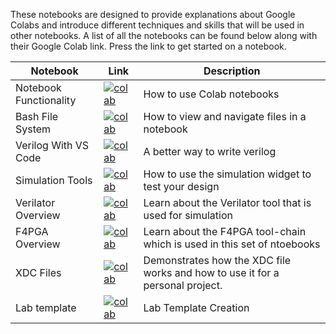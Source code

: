 These notebooks are designed to provide explanations about Google Colabs and introduce different techniques and skills that will be used in other notebooks. A list of all the notebooks can be found below along with their Google Colab link. Press the link to get started on a notebook.

|Notebook|Link|Description|
|---|---|---|
|Notebook Functionality|[![colab](https://colab.research.google.com/assets/colab-badge.svg)](https://colab.research.google.com/github/byuccl/digital_design_colab2/blob/master/Tutorials/notebook_functionality/notebook_functionality.ipynb)|How to use Colab notebooks|
|Bash File System|[![colab](https://colab.research.google.com/assets/colab-badge.svg)](https://colab.research.google.com/github/byuccl/digital_design_colab2/blob/master/Tutorials/bash_file_system/bash_file_system.ipynb)|How to view and navigate files in a notebook|
|Verilog With VS Code|[![colab](https://colab.research.google.com/assets/colab-badge.svg)](https://colab.research.google.com/github/byuccl/digital_design_colab2/blob/master/Tutorials/verilog_with_vs_code/verilog_with_vs_code.ipynb)|A better way to write verilog|
|Simulation Tools|[![colab](https://colab.research.google.com/assets/colab-badge.svg)](https://colab.research.google.com/github/byuccl/digital_design_colab2/blob/master/Tutorials/using_simulation_tools/using_simulation_tools.ipynb)|How to use the simulation widget to test your design|
|Verilator Overview|[![colab](https://colab.research.google.com/assets/colab-badge.svg)](https://colab.research.google.com/github/byuccl/digital_design_colab2/blob/master/Tutorials/verilator_overview/verilator_overview.ipynb)| Learn about the Verilator tool that is used for simulation|
|F4PGA Overview|[![colab](https://colab.research.google.com/assets/colab-badge.svg)](https://colab.research.google.com/github/byuccl/digital_design_colab2/blob/master/Tutorials/f4pga_overview/f4pga_overview.ipynb)| Learn about the F4PGA tool-chain which is used in this set of ntoebooks|
|XDC Files|[![colab](https://colab.research.google.com/assets/colab-badge.svg)](https://colab.research.google.com/github/byuccl/digital_design_colab2/blob/master/Tutorials/xdc_tutorial/xdc_tutorial.ipynb)|Demonstrates how the XDC file works and how to use it for a personal project.|
|Lab template|[![colab](https://colab.research.google.com/assets/colab-badge.svg)](https://colab.research.google.com/github/byuccl/digital_design_colab2/blob/Template_comments_readme/Tutorials/labTemplateFolder/lab_template.ipynb) |Lab Template Creation|
